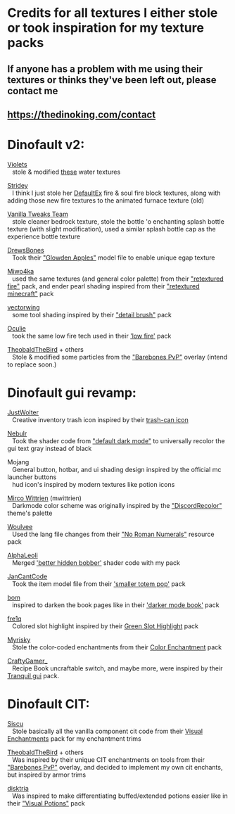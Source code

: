# Credits for all textures I either stole or took inspiration for my texture packs
## If anyone has a problem with me using their textures or thinks they've been left out, please contact me
## https://thedinoking.com/contact



# Dinofault v2:
[Violets](https://modrinth.com/user/violets)  
&ensp; stole & modified [these](https://modrinth.com/resourcepack/violets-water) water textures

[Stridey](https://modrinth.com/user/Stridey)  
&ensp; I think I just stole her [DefaultEx](https://modrinth.com/resourcepack/defaultex) fire & soul fire block textures, along with adding those new fire textures to the animated furnace texture (old)  
    
 [Vanilla Tweaks Team](https://vanillatweaks.net/)  
 &ensp; stole cleaner bedrock texture, stole the bottle 'o enchanting splash bottle texture (with slight modification), used a similar splash bottle cap as the experience bottle texture
 
[DrewsBones](https://modrinth.com/user/DrewsBones)  
&ensp; Took their ["Glowden Apples"](https://modrinth.com/resourcepack/glowden-apples) model file to enable unique egap texture

[Miwo4ka](https://modrinth.com/user/Miwo4ka)  
&ensp; used the same textures (and general color palette) from their ["retextured fire"](https://modrinth.com/resourcepack/retextured-fire) pack, and ender pearl shading inspired from their ["retextured minecraft"](https://modrinth.com/resourcepack/retextured-minecraft) pack

[vectorwing](https://modrinth.com/user/vectorwing)  
&ensp; some tool shading inspired by their ["detail brush"](https://modrinth.com/resourcepack/detail-brush) pack

[Oculie](https://modrinth.com/user/Oculie)  
&ensp; took the same low fire tech used in their ['low fire'](https://modrinth.com/resourcepack/low-fire-pack) pack

[TheobaldTheBird](https://www.youtube.com/@TheobaldTheBird) + others  
&ensp; Stole & modified some particles from the ["Barebones PvP"](https://www.patreon.com/posts/barebones-pvp-1-125405270) overlay (intend to replace soon.)





# Dinofault gui revamp:
[JustWolter](https://modrinth.com/user/JustWolter)  
&ensp; Creative inventory trash icon inspired by their [trash-can icon](https://modrinth.com/resourcepack/better-icon-for-trashslot)  
    
[Nebulr](https://modrinth.com/user/nebulr)  
 &ensp; Took the shader code from ["default dark mode"](https://modrinth.com/resourcepack/default-dark-mode) to universally recolor the gui text gray instead of black  
 
Mojang  
&ensp; General button, hotbar, and ui shading design inspired by the official mc launcher buttons  
&ensp; hud icon's inspired by modern textures like potion icons
    
[Mirco Wittrien](https://github.com/mwittrien) (mwittrien)  
&ensp; Darkmode color scheme was originally inspired by the ["DiscordRecolor"](https://github.com/mwittrien/BetterDiscordAddons/tree/master/Themes/DiscordRecolor) theme's palette  
    
[Woulvee](https://modrinth.com/user/woulvee)  
&ensp; Used the lang file changes from their ["No Roman Numerals"](https://modrinth.com/resourcepack/no-roman-numerals-resource-pack) resource pack

[AlphaLeoli](https://modrinth.com/user/AlphaLeoli)  
&ensp; Merged ['better hidden bobber'](https://modrinth.com/resourcepack/rod) shader code with my pack

[JanCantCode](https://modrinth.com/user/JanCantCode)  
&ensp; Took the item model file from their ['smaller totem pop'](https://modrinth.com/resourcepack/small-totem-pop?version=1.21.1) pack  

[bom](https://modrinth.com/user/bom)  
&ensp; inspired to darken the book pages like in their ['darker mode book'](https://modrinth.com/resourcepack/darker-book) pack  

[fre1q]()  
&ensp; Colored slot highlight inspired by their [Green Slot Highlight](https://modrinth.com/resourcepack/green-slot-highlight/gallery) pack

[Myrisky](https://modrinth.com/user/Myrisky)  
&ensp; Stole the color-coded enchantments from their [Color Enchantment](https://modrinth.com/resourcepack/color-enchantment) pack

[CraftyGamer_](https://www.planetminecraft.com/member/craftygamer_/)  
&ensp; Recipe Book uncraftable switch, and maybe more, were inspired by their [Tranquil gui](https://www.planetminecraft.com/texture-pack/tranquil-4147413/) pack.






# Dinofault CIT:
[Siscu](https://modrinth.com/user/Siscu)  
&ensp; Stole basically all the vanilla component cit code from their [Visual Enchantments](https://modrinth.com/resourcepack/visual-enchantments) pack for my enchantment trims

[TheobaldTheBird](https://www.youtube.com/@TheobaldTheBird) + others  
&ensp; Was inspired by their unique CIT enchantments on tools from their ["Barebones PvP"](https://www.patreon.com/posts/barebones-pvp-1-125405270) overlay, and decided to implement my own cit enchants, but inspired by armor trims

[disktria](https://modrinth.com/user/diskria)  
&ensp; Was inspired to make differentiating buffed/extended potions easier like in their ["Visual Potions"](https://modrinth.com/resourcepack/visualpotions) pack


